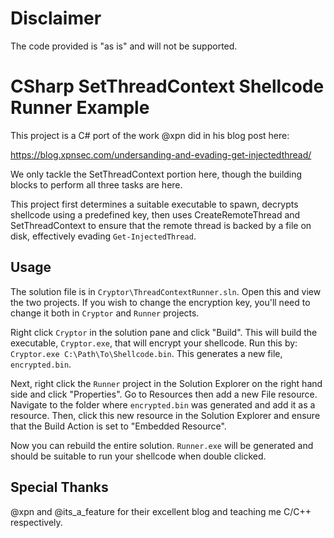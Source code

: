# Disclaimer

The code provided is "as is" and will not be supported.

# CSharp SetThreadContext Shellcode Runner Example

This project is a C# port of the work @xpn did in his blog post here:

https://blog.xpnsec.com/undersanding-and-evading-get-injectedthread/

We only tackle the SetThreadContext portion here, though the building blocks to perform all three tasks are here.

This project first determines a suitable executable to spawn, decrypts shellcode using a predefined key, then uses CreateRemoteThread and SetThreadContext to ensure that the remote thread is backed by a file on disk, effectively evading `Get-InjectedThread`.

## Usage

The solution file is in `Cryptor\ThreadContextRunner.sln`. Open this and view the two projects. If you wish to change the encryption key, you'll need to change it both in `Cryptor` and `Runner` projects.

Right click `Cryptor` in the solution pane and click "Build". This will build the executable, `Cryptor.exe`, that will encrypt your shellcode. Run this by: `Cryptor.exe C:\Path\To\Shellcode.bin`. This generates a new file, `encrypted.bin`.

Next, right click the `Runner` project in the Solution Explorer on the right hand side and click "Properties". Go to Resources then add a new File resource. Navigate to the folder where `encrypted.bin` was generated and add it as a resource. Then, click this new resource in the Solution Explorer and ensure that the Build Action is set to "Embedded Resource".

Now you can rebuild the entire solution. `Runner.exe` will be generated and should be suitable to run your shellcode when double clicked.

## Special Thanks

@xpn and @its_a_feature for their excellent blog and teaching me C/C++ respectively.
